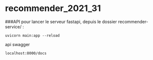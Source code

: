 # recommender_2021_31

###API
pour lancer le serveur fastapi, depuis le dossier recommender-service/ :

`uvicorn main:app --reload`

api swagger 

`localhost:8000/docs`